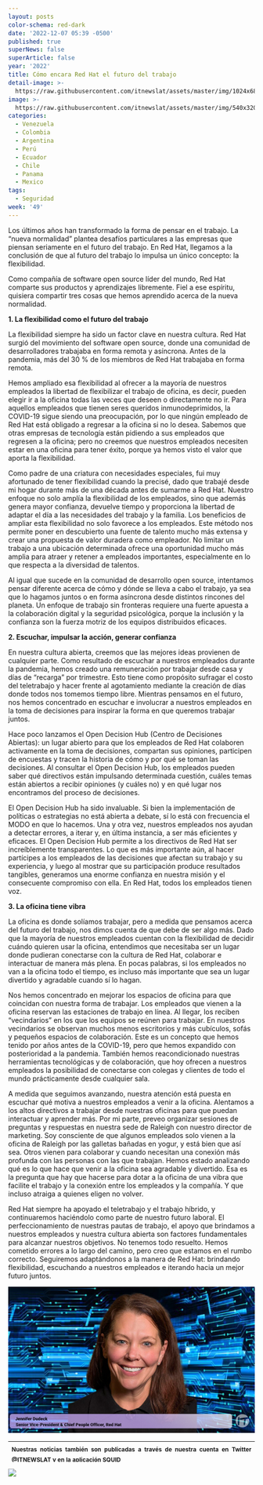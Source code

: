 ```yaml
---
layout: posts
color-schema: red-dark
date: '2022-12-07 05:39 -0500'
published: true
superNews: false
superArticle: false
year: '2022'
title: Cómo encara Red Hat el futuro del trabajo
detail-image: >-
  https://raw.githubusercontent.com/itnewslat/assets/master/img/1024x680/Jennifer-Dudeck-g.jpg
image: >-
  https://raw.githubusercontent.com/itnewslat/assets/master/img/540x320/Jennifer-Dudeck-p.jpg
categories:
  - Venezuela
  - Colombia
  - Argentina
  - Perú
  - Ecuador
  - Chile
  - Panama
  - Mexico
tags:
  - Seguridad
week: '49'
---
```

Los últimos años han transformado la forma de pensar en el trabajo. La “nueva normalidad” plantea desafíos particulares a las empresas que piensan seriamente en el futuro del trabajo. En Red Hat, llegamos a la conclusión de que al futuro del trabajo lo impulsa un único concepto: la flexibilidad.

Como compañía de software open source líder del mundo, Red Hat comparte sus productos y aprendizajes libremente. Fiel a ese espíritu, quisiera compartir tres cosas que hemos aprendido acerca de la nueva normalidad.

**1.	La flexibilidad como el futuro del trabajo**

La flexibilidad siempre ha sido un factor clave en nuestra cultura. Red Hat surgió del movimiento del software open source, donde una comunidad de desarrolladores trabajaba en forma remota y asíncrona. Antes de la pandemia, más del 30 % de los miembros de Red Hat trabajaba en forma remota.

Hemos ampliado esa flexibilidad al ofrecer a la mayoría de nuestros empleados la libertad de flexibilizar el trabajo de oficina, es decir, pueden elegir ir a la oficina todas las veces que deseen o directamente no ir. Para aquellos empleados que tienen seres queridos inmunodeprimidos, la COVID-19 sigue siendo una preocupación, por lo que ningún empleado de Red Hat está obligado a regresar a la oficina si no lo desea. Sabemos que otras empresas de tecnología están pidiendo a sus empleados que regresen a la oficina; pero no creemos que nuestros empleados necesiten estar en una oficina para tener éxito, porque ya hemos visto el valor que aporta la flexibilidad.

Como padre de una criatura con necesidades especiales, fui muy afortunado de tener flexibilidad cuando la precisé, dado que trabajé desde mi hogar durante más de una década antes de sumarme a Red Hat. Nuestro enfoque no solo amplía la flexibilidad de los empleados, sino que además genera mayor confianza, devuelve tiempo y proporciona la libertad de adaptar el día a las necesidades del trabajo y la familia. Los beneficios de ampliar esta flexibilidad no solo favorece a los empleados. Este método nos permite poner en descubierto una fuente de talento mucho más extensa y crear una propuesta de valor duradera como empleador. No limitar un trabajo a una ubicación determinada ofrece una oportunidad mucho más amplia para atraer y retener a empleados importantes, especialmente en lo que respecta a la diversidad de talentos.

Al igual que sucede en la comunidad de desarrollo open source, intentamos pensar diferente acerca de cómo y dónde se lleva a cabo el trabajo, ya sea que lo hagamos juntos o en forma asíncrona desde distintos rincones del planeta. Un enfoque de trabajo sin fronteras requiere una fuerte apuesta a la colaboración digital y la seguridad psicológica, porque la inclusión y la confianza son la fuerza motriz de los equipos distribuidos eficaces.

**2.	Escuchar, impulsar la acción, generar confianza**

En nuestra cultura abierta, creemos que las mejores ideas provienen de cualquier parte. Como resultado de escuchar a nuestros empleados durante la pandemia, hemos creado una remuneración por trabajar desde casa y días de “recarga” por trimestre. Esto tiene como propósito sufragar el costo del teletrabajo y hacer frente al agotamiento mediante la creación de días donde todos nos tomemos tiempo libre. Mientras pensamos en el futuro, nos hemos concentrado en escuchar e involucrar a nuestros empleados en la toma de decisiones para inspirar la forma en que queremos trabajar juntos. 

Hace poco lanzamos el Open Decision Hub (Centro de Decisiones Abiertas): un lugar abierto para que los empleados de Red Hat colaboren activamente en la toma de decisiones, compartan sus opiniones, participen de encuestas y tracen la historia de cómo y por qué se toman las decisiones. Al consultar el Open Decision Hub, los empleados pueden saber qué directivos están impulsando determinada cuestión, cuáles temas están abiertos a recibir opiniones (y cuáles no) y en qué lugar nos encontramos del proceso de decisiones. 

El Open Decision Hub ha sido invaluable. Si bien la implementación de políticas o estrategias no está abierta a debate,  sí lo está con frecuencia el MODO en que lo hacemos. Una y otra vez, nuestros empleados nos ayudan a detectar errores, a iterar y, en última instancia, a ser más eficientes y eficaces. El Open Decision Hub permite a los directivos de Red Hat ser increíblemente transparentes. Lo que es más importante aún, al hacer partícipes a los empleados de las decisiones que afectan su trabajo y su experiencia, y luego al mostrar que su participación produce resultados tangibles, generamos una enorme confianza en nuestra misión y el consecuente compromiso con ella. En Red Hat, todos los empleados tienen voz.

**3.	La oficina tiene vibra**

La oficina es donde solíamos trabajar, pero a medida que pensamos acerca del futuro del trabajo, nos dimos cuenta de que debe de ser algo más. Dado que la mayoría de nuestros empleados cuentan con la flexibilidad de decidir cuándo quieren usar la oficina, entendimos que necesitaba ser un lugar donde pudieran conectarse con la cultura de Red Hat, colaborar e interactuar de manera más plena. En pocas palabras, si los empleados no van a la oficina todo el tiempo, es incluso más importante que sea un lugar divertido y agradable cuando sí lo hagan.

Nos hemos concentrado en mejorar los espacios de oficina para que coincidan con nuestra forma de trabajar. Los empleados que vienen a la oficina reservan las estaciones de trabajo en línea. Al llegar, los reciben “vecindarios” en los que los equipos se reúnen para trabajar. En nuestros vecindarios se observan muchos menos escritorios y más cubículos, sofás y pequeños espacios de colaboración. Este es un concepto que hemos tenido por años antes de la COVID-19, pero que hemos expandido con posterioridad a la pandemia. También hemos reacondicionado nuestras herramientas tecnológicas y de colaboración, que hoy ofrecen a nuestros empleados la posibilidad de conectarse con colegas y clientes de todo el mundo prácticamente desde cualquier sala. 

A medida que seguimos avanzando, nuestra atención está puesta en escuchar qué motiva a nuestros empleados a venir a la oficina. Alentamos a los altos directivos a trabajar desde nuestras oficinas para que puedan interactuar y aprender más. Por mi parte, preveo organizar sesiones de preguntas y respuestas en nuestra sede de Raleigh con nuestro director de marketing. Soy consciente de que algunos empleados solo vienen a la oficina de Raleigh por las galletas bañadas en yogur, y está bien que así sea. Otros vienen para colaborar y cuando necesitan una conexión más profunda con las personas con las que trabajan. Hemos estado analizando qué es lo que hace que venir a la oficina sea agradable y divertido. Esa es la pregunta que hay que hacerse para dotar a la oficina de una vibra que facilite el trabajo y la conexión entre los empleados y la compañía. Y que incluso atraiga a quienes eligen no volver. 

Red Hat siempre ha apoyado el teletrabajo y el trabajo híbrido, y continuaremos haciéndolo como parte de nuestro futuro laboral. El perfeccionamiento de nuestras pautas de trabajo, el apoyo que brindamos a nuestros empleados y nuestra cultura abierta son factores fundamentales para alcanzar nuestros objetivos. No tenemos todo resuelto. Hemos cometido errores a lo largo del camino, pero creo que estamos en el rumbo correcto. Seguiremos adaptándonos a la manera de Red Hat: brindando flexibilidad, escuchando a nuestros empleados e iterando hacia un mejor futuro juntos.  


![](https://raw.githubusercontent.com/itnewslat/assets/master/img/540x320/Jennifer-Dudeck-p.jpg)

<table style="height: 42px;" width="569">
<tbody>
<tr>
<td style="text-align: justify;"><sub><strong>Nuestras noticias también son publicadas a través de nuestra cuenta en Twitter <a href="https://twitter.com/itnewslat?lang=es">@ITNEWSLAT</a> y en la aplicación <a href="https://squidapp.co/en/">SQUID</a></strong></sub></td>
</tr>
</tbody>
</table>

<img src="https://tracker.metricool.com/c3po.jpg?hash=56f88a41e39ab42c063cc51676587a04"/>